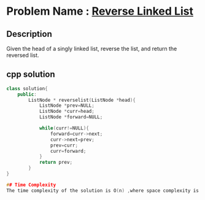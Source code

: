 # Problem Name : [Reverse Linked List](https://leetcode.com/problems/ReverseLinkedList)

## Description
Given the head of a singly linked list, reverse the list, and return the reversed list.


## cpp solution
```cpp
class solution{
    public:
        ListNode * reverselist(ListNode *head){
            ListNode *prev=NULL;
            ListNode *curr=head;
            ListNode *forward=NULL;

            while(curr!=NULL){
                forward=curr->next;
                curr->next=prev;
                prev=curr;
                curr=forward;
            }
            return prev;
        }
}

## Time Complexity
The time complexity of the solution is O(n) ,where space complexity is O(1).
